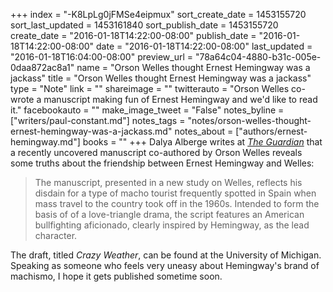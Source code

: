 +++
index = "-K8LpLg0jFMSe4eipmux"
sort_create_date = 1453155720
sort_last_updated = 1453161840
sort_publish_date = 1453155720
create_date = "2016-01-18T14:22:00-08:00"
publish_date = "2016-01-18T14:22:00-08:00"
date = "2016-01-18T14:22:00-08:00"
last_updated = "2016-01-18T16:04:00-08:00"
preview_url = "78a64c04-4880-b31c-005e-0daa872ac8a1"
name = "Orson Welles thought Ernest Hemingway was a jackass"
title = "Orson Welles thought Ernest Hemingway was a jackass"
type = "Note"
link = ""
shareimage = ""
twitterauto = "Orson Welles co-wrote a manuscript making fun of Ernest Hemingway and we'd like to read it."
facebookauto = ""
make_image_tweet = "False"
notes_byline = ["writers/paul-constant.md"]
notes_tags = "notes/orson-welles-thought-ernest-hemingway-was-a-jackass.md"
notes_about = ["authors/ernest-hemingway.md"]
books = ""
+++
Dalya Alberge writes at [*The Guardian*](http://www.theguardian.com/film/2016/jan/16/what-orson-welles-really-thought-about-ernest-hemingway) that a recently uncovered manuscript co-authored by Orson Welles reveals some truths about the friendship between Ernest Hemingway and Welles:

<blockquote>The manuscript, presented in a new study on Welles, reflects his disdain for a type of macho tourist frequently spotted in Spain when mass travel to the country took off in the 1960s. Intended to form the basis of of a love-triangle drama, the script features an American bullfighting aficionado, clearly inspired by Hemingway, as the lead character.</blockquote>

The draft, titled *Crazy Weather*, can be found at the University of Michigan. Speaking as someone who feels very uneasy about Hemingway's brand of machismo, I hope it gets published sometime soon.